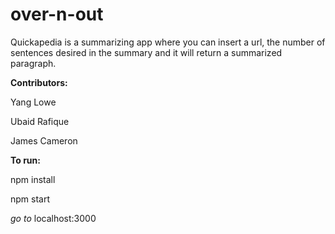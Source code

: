 # over-n-out

Quickapedia is a summarizing app where you can insert a url, the number of sentences desired in the summary and it will return a summarized paragraph. 

**Contributors:**

Yang Lowe

Ubaid Rafique

James Cameron

**To run:**   

npm install

npm start

*go to* localhost:3000
